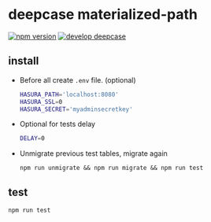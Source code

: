 # deepcase materialized-path

[![npm version](https://badge.fury.io/js/%40deepcase%2Fmaterialized-path.svg)](https://badge.fury.io/js/%40deepcase%2Fmaterialized-path) 
[![develop deepcase](https://badgen.net/badge/develop/deepcase)](https://github.com/deepcase/deepcase)

## install

- Before all create `.env` file. (optional)
  ```sh
  HASURA_PATH='localhost:8080'
  HASURA_SSL=0
  HASURA_SECRET='myadminsecretkey'
  ```
- Optional for tests delay
  ```sh
  DELAY=0
  ```
- Unmigrate previous test tables, migrate again
  ```
  npm run unmigrate && npm run migrate && npm run test
  ```

## test
```
npm run test
```